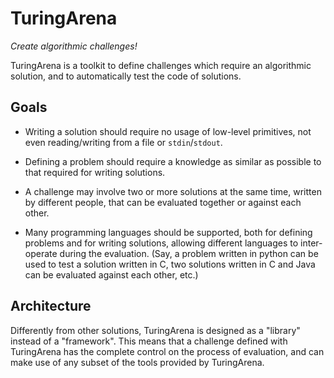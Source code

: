 # TuringArena

*Create algorithmic challenges!*

TuringArena is a toolkit to define challenges which require an algorithmic solution,
and to automatically test the code of solutions.

## Goals

* Writing a solution should require no usage of low-level primitives,
  not even reading/writing from a file or `stdin`/`stdout`.

* Defining a problem should require a knowledge as similar as possible to that
  required for writing solutions.

* A challenge may involve two or more solutions at the same time,
  written by different people,
  that can be evaluated together or against each other.

* Many programming languages should be supported,
  both for defining problems and for writing solutions,
  allowing different languages to inter-operate during the evaluation.
  (Say, a problem written in python can be used to test a solution written in C,
  two solutions written in C and Java can be evaluated against each other, etc.)

## Architecture

Differently from other solutions,
TuringArena is designed as a "library" instead of a "framework".
This means that a challenge defined with TuringArena
has the complete control on the process of evaluation,
and can make use of any subset of the tools provided by TuringArena.
